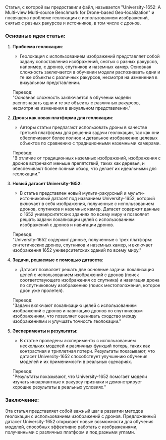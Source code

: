 
Статья, с которой вы предоставили файл, называется "University-1652: A Multi-view Multi-source Benchmark for Drone-based Geo-localization" и посвящена проблеме геолокации с использованием изображений, снятых с разных ракурсов и источников, в том числе с дронов.

### Основные идеи статьи:

1. **Проблема геолокации**:
    
    - Геолокация с использованием изображений представляет собой задачу сопоставления изображений, снятых с разных ракурсов, например, с дронов, спутников и наземных камер. Основная сложность заключается в обучении модели распознавать одни и те же объекты с различных ракурсов, несмотря на изменения в визуальном представлении.
    
    Перевод:  
    "Основная сложность заключается в обучении модели распознавать одни и те же объекты с различных ракурсов, несмотря на изменения в визуальном представлении."
    
2. **Дроны как новая платформа для геолокации**:
    
    - Авторы статьи предлагают использовать дроны в качестве третьей платформы для решения задачи геолокации, так как они обеспечивают более полное и детальное изображение целевых объектов по сравнению с традиционными наземными камерами.
    
    Перевод:  
    "В отличие от традиционных наземных изображений, изображения с дронов встречают меньше препятствий, таких как деревья, и обеспечивают более полный обзор, что делает их идеальными для геолокации."
    
3. **Новый датасет University-1652**:
    
    - В статье представлен новый мульти-ракурсный и мульти-источниковый датасет под названием University-1652, который включает в себя изображения, полученные с использованием дронов, спутников и наземных камер. Датасет содержит данные о 1652 университетских зданиях по всему миру и позволяет решать задачи локализации целей с использованием изображений с дронов и навигации дронов.
    
    Перевод:  
    "University-1652 содержит данные, полученные с трех платформ: синтетических дронов, спутников и наземных камер, и включает изображения 1652 университетских зданий по всему миру."
    
4. **Задачи, решаемые с помощью датасета**:
    
    - Датасет позволяет решать две основные задачи: локализация целей с использованием изображений с дронов (поиск соответствующего изображения со спутника) и навигация дрона по спутниковому изображению (поиск местоположения, которое дрон уже пролетел).
    
    Перевод:  
    "Задачи включают локализацию целей с использованием изображений с дронов и навигацию дронов по спутниковым изображениям, что позволяет оценивать сходство между изображениями и улучшать точность геолокации."
    
5. **Эксперименты и результаты**:
    
    - В статье проведены эксперименты с использованием нескольких моделей и различных функций потерь, таких как контрастная и триплетная потери. Результаты показывают, что датасет University-1652 способствует улучшению обучения моделей и их применимости в реальных сценариях.
    
    Перевод:  
    "Результаты показывают, что University-1652 помогает модели изучать инвариантные к ракурсу признаки и демонстрирует хорошие результаты в реальных условиях."
    
### Заключение:

Эта статья представляет собой важный шаг в развитии методов геолокации с использованием изображений с дронов. Предложенный датасет University-1652 открывает новые возможности для обучения моделей, способных эффективно работать с изображениями, полученными с различных платформ и под разными углами.